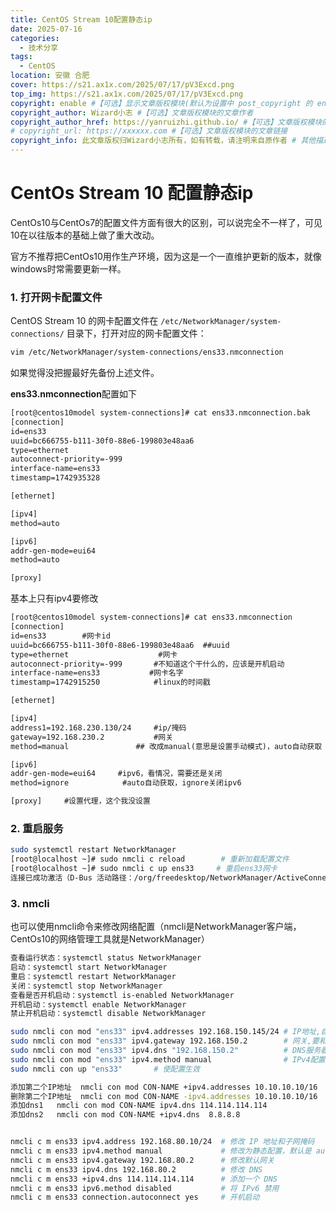 ```yaml
---
title: CentOS Stream 10配置静态ip
date: 2025-07-16
categories:
  - 技术分享
tags: 
  - CentOS
location: 安徽 合肥
cover: https://s21.ax1x.com/2025/07/17/pV3Excd.png
top_img: https://s21.ax1x.com/2025/07/17/pV3Excd.png
copyright: enable #【可选】显示文章版权模块(默认为设置中 post_copyright 的 enable 配置)
copyright_author: Wizard小志 #【可选】文章版权模块的文章作者
copyright_author_href: https://yanruizhi.github.io/ #【可选】文章版权模块的文章作者的链接
# copyright_url: https://xxxxxx.com #【可选】文章版权模块的文章链接
copyright_info: 此文章版权归Wizard小志所有，如有转载，请注明来自原作者 # 其他描述信息
---
```


# CentOs Stream 10 配置静态ip

CentOs10与CentOs7的配置文件方面有很大的区别，可以说完全不一样了，可见10在以往版本的基础上做了重大改动。

官方不推荐把CentOs10用作生产环境，因为这是一个一直维护更新的版本，就像windows时常需要更新一样。

### 1. 打开网卡配置文件

CentOS Stream 10 的网卡配置文件在 `/etc/NetworkManager/system-connections/` 目录下，打开对应的网卡配置文件：

```sh
vim /etc/NetworkManager/system-connections/ens33.nmconnection
```


如果觉得没把握最好先备份上述文件。

**ens33.nmconnection**配置如下

```tex
[root@centos10model system-connections]# cat ens33.nmconnection.bak
[connection]
id=ens33
uuid=bc666755-b111-30f0-88e6-199803e48aa6
type=ethernet
autoconnect-priority=-999
interface-name=ens33
timestamp=1742935328

[ethernet]

[ipv4]
method=auto

[ipv6]
addr-gen-mode=eui64
method=auto

[proxy]

```

基本上只有ipv4要修改

```tex
[root@centos10model system-connections]# cat ens33.nmconnection
[connection]
id=ens33        #网卡id
uuid=bc666755-b111-30f0-88e6-199803e48aa6  ##uuid
type=ethernet                    #网卡
autoconnect-priority=-999       #不知道这个干什么的，应该是开机启动
interface-name=ens33           #网卡名字
timestamp=1742915250            #linux的时间戳

[ethernet]

[ipv4]
address1=192.168.230.130/24     #ip/掩码
gateway=192.168.230.2           #网关          
method=manual               ## 改成manual(意思是设置手动模式)，auto自动获取

[ipv6]
addr-gen-mode=eui64     #ipv6，看情况，需要还是关闭
method=ignore            #auto自动获取，ignore关闭ipv6

[proxy]     #设置代理，这个我没设置

```

### 2. 重启服务

```sh
sudo systemctl restart NetworkManager
[root@localhost ~]# sudo nmcli c reload        # 重新加载配置文件
[root@localhost ~]# sudo nmcli c up ens33     # 重启ens33网卡
连接已成功激活（D-Bus 活动路径：/org/freedesktop/NetworkManager/ActiveConnection

```

### 3. nmcli 

也可以使用nmcli命令来修改网络配置（nmcli是NetworkManager客户端，CentOs10的网络管理工具就是NetworkManager）

```bash
查看运行状态：systemctl status NetworkManager
启动：systemctl start NetworkManager
重启：systemctl restart NetworkManager
关闭：systemctl stop NetworkManager
查看是否开机启动：systemctl is-enabled NetworkManager
开机启动：systemctl enable NetworkManager
禁止开机启动：systemctl disable NetworkManager
```

```bash
sudo nmcli con mod "ens33" ipv4.addresses 192.168.150.145/24 # IP地址,自己设置,要匹配网络范围
sudo nmcli con mod "ens33" ipv4.gateway 192.168.150.2		 # 网关,要和VMware中配置的虚拟网卡一致
sudo nmcli con mod "ens33" ipv4.dns "192.168.150.2"			 # DNS服务器，和网关一致即可 8.8.8.8 也可以
sudo nmcli con mod "ens33" ipv4.method manual				 # IPv4配置方法设置为手动,也就是启用静态IP配置
sudo nmcli con up "ens33"		# 使配置生效

添加第二个IP地址  nmcli con mod CON-NAME +ipv4.addresses 10.10.10.10/16
删除第二个IP地址  nmcli con mod CON-NAME -ipv4.addresses 10.10.10.10/16
添加dns1   nmcli con mod CON-NAME ipv4.dns 114.114.114.114
添加dns2   nmcli con mod CON-NAME +ipv4.dns  8.8.8.8


nmcli c m ens33 ipv4.address 192.168.80.10/24  # 修改 IP 地址和子网掩码
nmcli c m ens33 ipv4.method manual             # 修改为静态配置，默认是 auto
nmcli c m ens33 ipv4.gateway 192.168.80.2      # 修改默认网关
nmcli c m ens33 ipv4.dns 192.168.80.2          # 修改 DNS
nmcli c m ens33 +ipv4.dns 114.114.114.114      # 添加一个 DNS
nmcli c m ens33 ipv6.method disabled           # 将 IPv6 禁用
nmcli c m ens33 connection.autoconnect yes     # 开机启动
```

